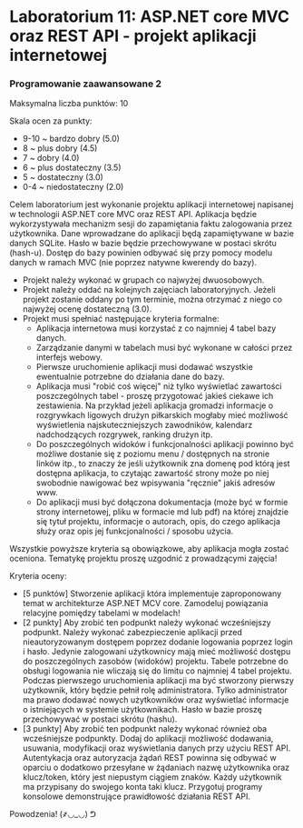 # Laboratorium 11: ASP.NET core MVC oraz REST API - projekt aplikacji internetowej
### Programowanie zaawansowane 2

Maksymalna liczba punktów: 10

Skala ocen za punkty:
- 9-10 ~ bardzo dobry (5.0)
- 8 ~ plus dobry (4.5)
- 7 ~ dobry (4.0)
- 6 ~ plus dostateczny (3.5)
- 5 ~ dostateczny (3.0)
- 0-4 ~ niedostateczny (2.0)

Celem laboratorium jest wykonanie projektu aplikacji internetowej napisanej w technologii ASP.NET core MVC oraz REST API. Aplikacja będzie wykorzystywała mechanizm sesji do zapamiętania faktu zalogowania przez użytkownika. Dane wprowadzane do aplikacji będą zapamiętywane w bazie danych SQLite. Hasło w bazie będzie przechowywane w postaci skrótu (hash-u). Dostęp do bazy powinien odbywać się przy pomocy modelu danych w ramach MVC (nie poprzez natywne kwerendy do bazy).

* Projekt należy wykonać w grupach co najwyżej dwuosobowych.
* Projekt należy oddać na kolejnych zajęciach laboratoryjnych. Jeżeli projekt zostanie oddany po tym terminie, można otrzymać z niego co najwyżej ocenę dostateczną (3.0).
* Projekt musi spełniać następujące kryteria formalne:
  - Aplikacja internetowa musi korzystać z co najmniej 4 tabel bazy danych.
  - Zarządzanie danymi w tabelach musi być wykonane w całości przez interfejs webowy.
  - Pierwsze uruchomienie aplikacji musi dodawać wszystkie ewentualnie potrzebne do działania dane do bazy.
  - Aplikacja musi "robić coś więcej" niż tylko wyświetlać zawartości poszczególnych tabel - proszę przygotować jakieś ciekawe ich zestawienia. Na przykład jeżeli aplikacja gromadzi informacje o rozgrywkach ligowych drużyn piłkarskich mogłaby mieć możliwość wyświetlenia najskuteczniejszych zawodników, kalendarz nadchodzących rozgrywek, ranking drużyn itp.
  - Do poszczególnych widoków i funkcjonalności aplikacji powinno być możliwe dostanie się z poziomu menu / dostępnych na stronie linków itp., to znaczy że jeśli użytkownik zna domenę pod którą jest dostępna aplikacja, to czytając zawartość strony może po niej swobodnie nawigować bez wpisywania "ręcznie" jakiś adresów www.
  -  Do aplikacji musi być dołączona dokumentacja (może być w formie strony internetowej, pliku w formacie md lub pdf) na której znajdzie się tytuł projektu, informacje o autorach, opis, do czego aplikacja służy oraz opis jej funkcjonalności / sposobu użycia.

Wszystkie powyższe kryteria są obowiązkowe, aby aplikacja mogła zostać oceniona. Tematykę projektu proszę uzgodnić z prowadzącymi zajęcia!

Kryteria oceny:

* [5 punktów] Stworzenie aplikacji która implementuje zaproponowany temat w architekturze ASP.NET MCV core. Zamodeluj powiązania relacyjne pomiędzy tabelami w modelach!
* [2 punkty] Aby zrobić ten podpunkt należy wykonać wcześniejszy podpunkt. Należy wykonać zabezpieczenie aplikacji przed nieautoryzowanym dostępem poprzez dodanie logowania poprzez login i hasło. Jedynie zalogowani użytkownicy mają mieć możliwość dostępu do poszczególnych zasobów (widoków) projektu. Tabele potrzebne do obsługi logowania nie wliczają się do limitu co najmniej 4 tabel projektu. Podczas pierwszego uruchomienia aplikacji ma być stworzony pierwszy użytkownik, który będzie pełnił rolę administratora. Tylko administrator ma prawo dodawać nowych użytkowników oraz wyświetlać informacje o istniejących w systemie użytkownikach. Hasło w bazie proszę przechowywać w postaci skrótu (hashu).
* [3 punkty] Aby zrobić ten podpunkt należy wykonać również oba wcześniejsze podpunkty. Dodaj do aplikacji możliwość dodawania, usuwania, modyfikacji oraz wyświetlania danych przy użyciu REST API. Autentykacja oraz autoryzacja żądań REST powinna się odbywać w oparciu o dodatkowo przesyłane w żądaniach nazwę użytkownika oraz klucz/token, który jest niepustym ciągiem znaków. Każdy użytkownik ma przypisany do swojego konta taki klucz. Przygotuj programy konsolowe demonstrujące prawidłowość działania REST API.

Powodzenia! (҂◡_◡) ᕤ
